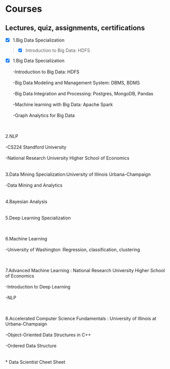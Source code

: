 # Courses
## Lectures, quiz, assignments, certifications
- [x] 1.Big Data Specialization
> - [x] Introduction to Big Data: HDFS


-[x] 1.Big Data Specialization<br/>
<space><br/><space>-Introduction to Big Data: HDFS <br/>
<space><br/><space>-Big Data Modeling and Management System: DBMS, BDMS <br/>
<space><br/><space>-Big Data Integration and Processing: Postgres, MongoDB, Pandas <br/>
<space><br/><space>-Machine learning with Big Data: Apache Spark <br/>
<space><br/><space>-Graph Analytics for Big Data <br/>
<br/>
<br/>2.NLP<br/>
  <space><br/><space>-CS224 Standford University<br/>
  <space><br/><space>-National Research University Higher School of Economics<br/>
<br/>
<br/>3.Data Mining Specialization:University of Illinois Urbana-Champaign<br/>
  <space><br/><space>-Data Mining and Analytics<br/>
<br/>
<br/>4.Bayesian Analysis<br/>
<br/>
<br/>5.Deep Learning Specialization <br/>
<br/>
    
<br/>6.Machine Learning <br/>
  <space><br/><space>-University of Washington :Regression, classification, clustering<br/>
<br/>
  
  <br/>7.Advanced Machine Learning : National Research University Higher School of Economics <br/>
  <space><br/><space>-Introduction to Deep Learning<br/>
  <space><br/><space>-NLP<br/>
<br/>
  
  <br/>8.Accelerated Computer Science Fundamentals : University of Illinois at Urbana-Champaign <br/>
  <space><br/><space>-Object-Oriented Data Structures in C++<br/>
  <space><br/><space>-Ordered Data Structure<br/>
<br/>
<br/>* Data Scientist Cheet Sheet<br/>

